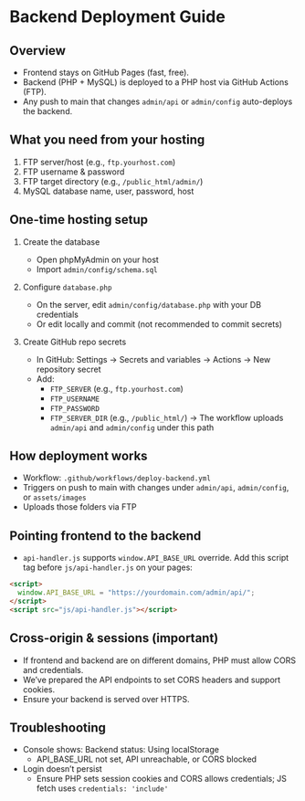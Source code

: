# Backend Deployment Guide

## Overview

- Frontend stays on GitHub Pages (fast, free).
- Backend (PHP + MySQL) is deployed to a PHP host via GitHub Actions (FTP).
- Any push to main that changes `admin/api` or `admin/config` auto-deploys the backend.

## What you need from your hosting

1. FTP server/host (e.g., `ftp.yourhost.com`)
2. FTP username & password
3. FTP target directory (e.g., `/public_html/admin/`)
4. MySQL database name, user, password, host

## One-time hosting setup

1. Create the database

   - Open phpMyAdmin on your host
   - Import `admin/config/schema.sql`

2. Configure `database.php`

   - On the server, edit `admin/config/database.php` with your DB credentials
   - Or edit locally and commit (not recommended to commit secrets)

3. Create GitHub repo secrets
   - In GitHub: Settings → Secrets and variables → Actions → New repository secret
   - Add:
     - `FTP_SERVER` (e.g., `ftp.yourhost.com`)
     - `FTP_USERNAME`
     - `FTP_PASSWORD`
     - `FTP_SERVER_DIR` (e.g., `/public_html/`) → The workflow uploads `admin/api` and `admin/config` under this path

## How deployment works

- Workflow: `.github/workflows/deploy-backend.yml`
- Triggers on push to main with changes under `admin/api`, `admin/config`, or `assets/images`
- Uploads those folders via FTP

## Pointing frontend to the backend

- `api-handler.js` supports `window.API_BASE_URL` override. Add this script tag before `js/api-handler.js` on your pages:

```html
<script>
  window.API_BASE_URL = "https://yourdomain.com/admin/api/";
</script>
<script src="js/api-handler.js"></script>
```

## Cross-origin & sessions (important)

- If frontend and backend are on different domains, PHP must allow CORS and credentials.
- We’ve prepared the API endpoints to set CORS headers and support cookies.
- Ensure your backend is served over HTTPS.

## Troubleshooting

- Console shows: Backend status: Using localStorage
  - API_BASE_URL not set, API unreachable, or CORS blocked
- Login doesn’t persist
  - Ensure PHP sets session cookies and CORS allows credentials; JS fetch uses `credentials: 'include'`
